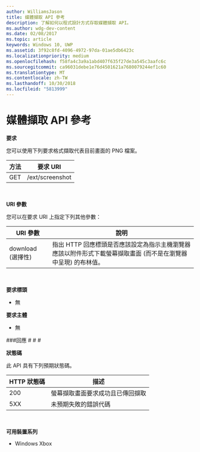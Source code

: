 ```yaml
---
author: WilliamsJason
title: 媒體擷取 API 參考
description: 了解如何以程式設計方式存取媒體擷取 API。
ms.author: wdg-dev-content
ms.date: 02/08/2017
ms.topic: article
keywords: Windows 10, UWP
ms.assetid: 3f92c8fd-4096-4972-97da-01ae5db6423c
ms.localizationpriority: medium
ms.openlocfilehash: f58fa4c3a9a1abd407f635f27de3a545c3aafc6c
ms.sourcegitcommit: ca96031debe1e76d4501621a7680079244ef1c60
ms.translationtype: MT
ms.contentlocale: zh-TW
ms.lasthandoff: 10/30/2018
ms.locfileid: "5813999"
---
```

# <a name="media-capture-api-reference"></a>媒體擷取 API 參考 #

**要求**

您可以使用下列要求格式擷取代表目前畫面的 PNG 檔案。

| 方法        | 要求 URI     | 
| ------------- |-----------------|
| GET           | /ext/screenshot |
<br>

**URI 參數**

您可以在要求 URI 上指定下列其他參數：


| URI 參數      | 說明     | 
| ------------------ |-----------------|
| download (選擇性)| 指出 HTTP 回應標頭是否應該設定為指示主機瀏覽器應該以附件形式下載螢幕擷取畫面 (而不是在瀏覽器中呈現) 的布林值。  |
<br>

**要求標頭**

* 無

**要求主體**

* 無

###<a name="response"></a>回應 # # #

**狀態碼**

此 API 具有下列預期狀態碼。

| HTTP 狀態碼   | 描述     | 
| ------------------ |-----------------|
| 200                | 螢幕擷取畫面要求成功且已傳回擷取 |
| 5XX                | 未預期失敗的錯誤代碼 |
<br>

**可用裝置系列**

* Windows Xbox

